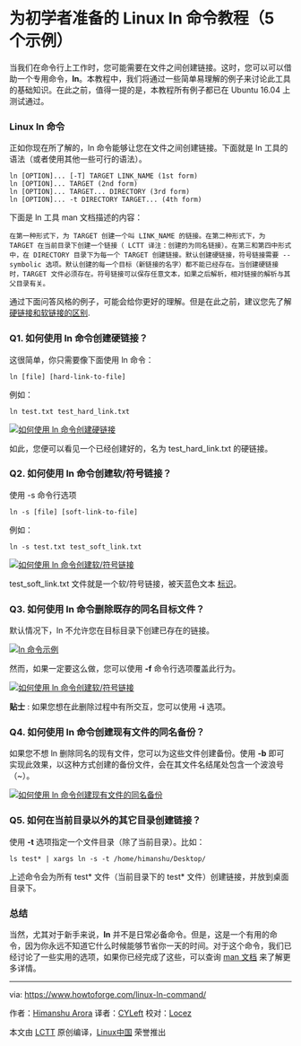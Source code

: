 为初学者准备的 Linux ln 命令教程（5 个示例）
======

当我们在命令行上工作时，您可能需要在文件之间创建链接。这时，您可以可以借助一个专用命令，**ln**。本教程中，我们将通过一些简单易理解的例子来讨论此工具的基础知识。在此之前，值得一提的是，本教程所有例子都已在 Ubuntu 16.04 上测试通过。

### Linux ln 命令

正如你现在所了解的，ln 命令能够让您在文件之间创建链接。下面就是 ln 工具的语法（或者使用其他一些可行的语法）。

```
ln [OPTION]... [-T] TARGET LINK_NAME (1st form)
ln [OPTION]... TARGET (2nd form)
ln [OPTION]... TARGET... DIRECTORY (3rd form)
ln [OPTION]... -t DIRECTORY TARGET... (4th form)
```

下面是 ln 工具 man 文档描述的内容：
```
在第一种形式下，为 TARGET 创建一个叫 LINK_NAME 的链接。在第二种形式下，为 TARGET 在当前目录下创建一个链接（ LCTT 译注：创建的为同名链接）。在第三和第四中形式中，在 DIRECTORY 目录下为每一个 TARGET 创建链接。默认创建硬链接，符号链接需要 --symbolic 选项。默认创建的每一个目标（新链接的名字）都不能已经存在。当创建硬链接时，TARGET 文件必须存在。符号链接可以保存任意文本，如果之后解析，相对链接的解析与其父目录有关。
```

通过下面问答风格的例子，可能会给你更好的理解。但是在此之前，建议您先了解 [硬链接和软链接的区别][1].

### Q1. 如何使用 ln 命令创建硬链接？

这很简单，你只需要像下面使用 ln 命令：

```
ln [file] [hard-link-to-file]
```

例如：

```
ln test.txt test_hard_link.txt
```

[![如何使用 ln 命令创建硬链接][2]][3]

如此，您便可以看见一个已经创建好的，名为 test_hard_link.txt 的硬链接。

### Q2. 如何使用 ln 命令创建软/符号链接？

使用 -s 命令行选项

```
ln -s [file] [soft-link-to-file]
```

例如：

```
ln -s test.txt test_soft_link.txt
```

[![如何使用 ln 命令创建软/符号链接][4]][5]

test_soft_link.txt 文件就是一个软/符号链接，被天蓝色文本 [标识][6]。

### Q3. 如何使用 ln 命令删除既存的同名目标文件？

默认情况下，ln 不允许您在目标目录下创建已存在的链接。

[![ln 命令示例][7]][8]

然而，如果一定要这么做，您可以使用 **-f** 命令行选项覆盖此行为。

[![如何使用 ln 命令创建软/符号链接][9]][10]

**贴士** : 如果您想在此删除过程中有所交互，您可以使用 **-i** 选项。

### Q4. 如何使用 ln 命令创建现有文件的同名备份？

如果您不想 ln 删除同名的现有文件，您可以为这些文件创建备份。使用 **-b** 即可实现此效果，以这种方式创建的备份文件，会在其文件名结尾处包含一个波浪号（~）。

[![如何使用 ln 命令创建现有文件的同名备份][11]][12]

### Q5. 如何在当前目录以外的其它目录创建链接？

使用 **-t** 选项指定一个文件目录（除了当前目录）。比如：

```
ls test* | xargs ln -s -t /home/himanshu/Desktop/
```

上述命令会为所有 test* 文件（当前目录下的 test* 文件）创建链接，并放到桌面目录下。

### 总结

当然，尤其对于新手来说，**ln** 并不是日常必备命令。但是，这是一个有用的命令，因为你永远不知道它什么时候能够节省你一天的时间。对于这个命令，我们已经讨论了一些实用的选项，如果你已经完成了这些，可以查询 [man 文档][13] 来了解更多详情。

--------------------------------------------------------------------------------

via: https://www.howtoforge.com/linux-ln-command/

作者：[Himanshu Arora][a]
译者：[CYLeft](https://github.com/CYLeft)
校对：[Locez](https://github.com/locez)

本文由 [LCTT](https://github.com/LCTT/TranslateProject) 原创编译，[Linux中国](https://linux.cn/) 荣誉推出

[a]:https://www.howtoforge.com
[1]:https://medium.com/meatandmachines/explaining-the-difference-between-hard-links-symbolic-links-using-bruce-lee-32828832e8d3
[2]:https://www.howtoforge.com/images/command-tutorial/ln-hard-link.png
[3]:https://www.howtoforge.com/images/command-tutorial/big/ln-hard-link.png
[4]:https://www.howtoforge.com/images/command-tutorial/ln-soft-link.png
[5]:https://www.howtoforge.com/images/command-tutorial/big/ln-soft-link.png
[6]:https://askubuntu.com/questions/17299/what-do-the-different-colors-mean-in-ls
[7]:https://www.howtoforge.com/images/command-tutorial/ln-file-exists.png
[8]:https://www.howtoforge.com/images/command-tutorial/big/ln-file-exists.png
[9]:https://www.howtoforge.com/images/command-tutorial/ln-f-option.png
[10]:https://www.howtoforge.com/images/command-tutorial/big/ln-f-option.png
[11]:https://www.howtoforge.com/images/command-tutorial/ln-b-option.png
[12]:https://www.howtoforge.com/images/command-tutorial/big/ln-b-option.png
[13]:https://linux.die.net/man/1/ln

